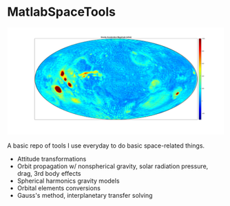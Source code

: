 # MatlabSpaceTools

![Mars 120-parameter nonspherical gravity model](mars_120gmm.png)

A basic repo of tools I use everyday to do basic space-related things.

- Attitude transformations
- Orbit propagation w/ nonspherical gravity, solar radiation pressure, drag, 3rd body effects
- Spherical harmonics gravity models
- Orbital elements conversions
- Gauss's method, interplanetary transfer solving
 
